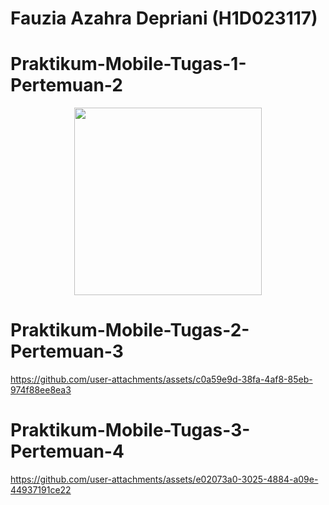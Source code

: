 # Fauzia Azahra Depriani (H1D023117)

# Praktikum-Mobile-Tugas-1-Pertemuan-2
<p align="center">
  <img src="https://github.com/user-attachments/assets/f09cf370-8cbf-4551-b75c-92cafe878848" width="300" />
</p>

# Praktikum-Mobile-Tugas-2-Pertemuan-3
https://github.com/user-attachments/assets/c0a59e9d-38fa-4af8-85eb-974f88ee8ea3

# Praktikum-Mobile-Tugas-3-Pertemuan-4
https://github.com/user-attachments/assets/e02073a0-3025-4884-a09e-44937191ce22
